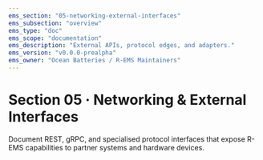 ```yaml
---
ems_section: "05-networking-external-interfaces"
ems_subsection: "overview"
ems_type: "doc"
ems_scope: "documentation"
ems_description: "External APIs, protocol edges, and adapters."
ems_version: "v0.0.0-prealpha"
ems_owner: "Ocean Batteries / R-EMS Maintainers"
---
```


# Section 05 · Networking & External Interfaces

Document REST, gRPC, and specialised protocol interfaces that expose R-EMS capabilities to partner systems and hardware devices.
